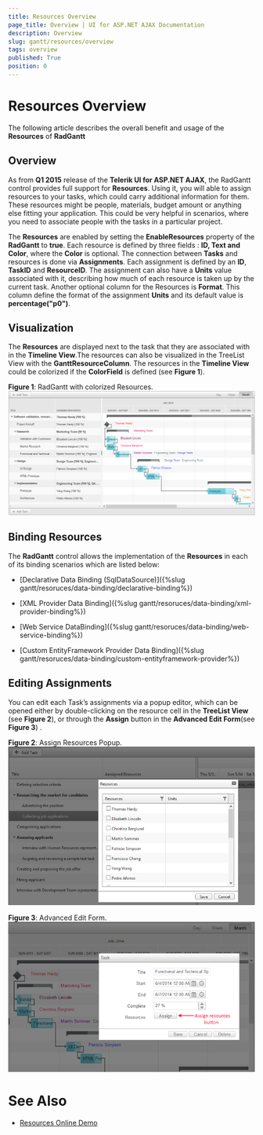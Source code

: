 ```yaml
---
title: Resources Overview
page_title: Overview | UI for ASP.NET AJAX Documentation
description: Overview
slug: gantt/resources/overview
tags: overview
published: True
position: 0
---
```


# Resources Overview

The following article describes the overall benefit and usage of the **Resources** of **RadGantt**

## Overview

As from **Q1 2015** release of the **Telerik UI for ASP.NET AJAX**, the RadGantt control provides full support for **Resources**. Using it, you will able to assign resources to your tasks, which could carry additional information for them. These resources might be people, materials, budget amount or anything else fitting your application. This could be very helpful in scenarios, where you need to associate people with the tasks in a particular project.

The **Resources** are enabled by setting the **EnableResources** property of the **RadGantt** to **true**. Each resource is defined by three fields : **ID, Text and Color**, where the **Color** is optional. The connection between **Tasks** and resources is done via **Assignments**. Each assignment is defined by an **ID**, **TaskID** and **ResourceID**. The assignment can also have a **Units** value associated with it, describing how much of each resource is taken up by the current task. Another optional column for the Resources is **Format**. This column define the format of the assignment **Units** and its default value is **percentage("p0")**.

## Visualization

The **Resources** are displayed next to the task that they are associated with in the **Timeline View**.The resources can also be visualized in the TreeList View with the **GanttResourceColumn**. The resources in the **Timeline View** could be colorized if the **ColorField** is defined (see **Figure 1**).

**Figure 1**: RadGantt with colorized Resources.![gantt-resources](images/gantt-resources.png)

## Binding Resources

The **RadGantt** control allows the implementation of the **Resources** in each of its binding scenarios which are listed below:

* [Declarative Data Binding (SqlDataSource)]({%slug gantt/resoruces/data-binding/declarative-binding%})

* [XML Provider Data Binding]({%slug gantt/resoruces/data-binding/xml-provider-binding%})

* [Web Service DataBinding]({%slug gantt/resoruces/data-binding/web-service-binding%})

* [Custom EntityFramework Provider Data Binding]({%slug gantt/resoruces/data-binding/custom-entityframework-provider%})

## Editing Assignments

You can edit each Task’s assignments via a popup editor, which can be opened either by double-clicking on the resource cell in the **TreeList View** (see **Figure 2**), or through the **Assign** button in the **Advanced Edit Form**(see **Figure 3**) .

**Figure 2**: Assign Resources Popup.![gantt-resources-assign 1](images/gantt-resources-assign1.png)

**Figure 3**: Advanced Edit Form.![gantt-resources-assign 2](images/gantt-resources-assign2.png)

# See Also

 * [Resources Online Demo](http://demos.telerik.com/aspnet-ajax-beta/gantt/examples/functionality/resources/defaultcs.aspx)
